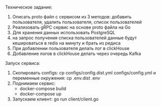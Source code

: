Техническое задание:
1. Описать proto файл с сервисом из 3 методов: добавить пользователя, удалить пользователя, список пользователей
2. Реализовать gRPC сервис на основе proto файла на Go
3. Для хранения данных использовать PostgreSQL
4. на запрос получения списка пользователей данные будут кешироваться в redis на минуту и брать из редиса
5. При добавлении пользователя делать лог в clickHouse
6. Добавление логов в clickHouse делать через очередь Kafka

Запуск сервиса:
1. Скопировать configs: cp configs/config.dist.yml configs/config.yml и переменные окружения: cp .env.dist .env
2. Поднимаем сервис: 
    - docker-compose build
    - docker-compose up
3. Запускаем клиент: go run client/client.go